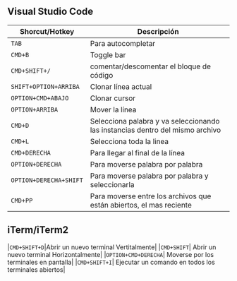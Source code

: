 ## Visual Studio Code

|Shorcut/Hotkey| Descripción|
|-----|-------------------|
|`TAB`| Para autocompletar|
|`CMD+B`| Toggle bar |
|`CMD+SHIFT+/`| comentar/descomentar el bloque de código |
|`SHIFT+OPTION+ARRIBA`| Clonar línea actual |
|`OPTION+CMD+ABAJO`| Clonar cursor |
|`OPTION+ARRIBA`| Mover la línea |
|`CMD+D`| Selecciona palabra y va seleccionando las instancias dentro del mismo archivo |
|`CMD+L`| Selecciona toda la linea |
|`CMD+DERECHA`| Para llegar al final de la línea |
|`OPTION+DERECHA`| Para moverse palabra por palabra |
|`OPTION+DERECHA+SHIFT`| Para moverse palabra por palabra y seleccionarla |
|`CMD+PP`| Para moverse entre los archivos que están abiertos, el mas reciente |       

## iTerm/iTerm2

|`CMD+SHIFT+D`|Abrir un nuevo terminal Vertitalmente|
|`CMD+SHIFT`| Abrir un nuevo terminal Horizontalmente|
|`OPTION+CMD+DERECHA`| Moverse por los terminales en pantalla|
|`CMD+SHIFT+I`| Ejecutar un comando en todos los terminales abiertos|
